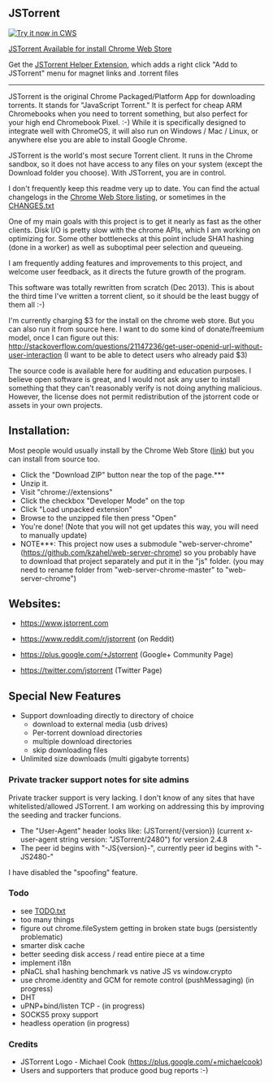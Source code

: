 ## JSTorrent

<a target="_blank" href="https://chrome.google.com/webstore/detail/jstorrent/anhdpjpojoipgpmfanmedjghaligalgb">![Try it now in CWS](https://raw.github.com/GoogleChrome/chrome-app-samples/master/tryitnowbutton.png "Install JSTorrent")</a>


[JSTorrent Available for install Chrome Web Store](https://chrome.google.com/webstore/detail/jstorrent/anhdpjpojoipgpmfanmedjghaligalgb)

Get the [JSTorrent Helper Extension](https://chrome.google.com/webstore/detail/jstorrent-helper-extensio/bnceafpojmnimbnhamaeedgomdcgnbjk), which adds a right click "Add to JSTorrent" menu for magnet links and .torrent files

---

JSTorrent is the original Chrome Packaged/Platform App for downloading
torrents. It stands for "JavaScript Torrent." It is perfect for cheap
ARM Chromebooks when you need to torrent something, but also perfect
for your high end Chromebook Pixel. :-) While it is specifically designed
to integrate well with ChromeOS, it will also run on Windows / Mac /
Linux, or anywhere else you are able to install Google Chrome.

JSTorrent is the world's most secure Torrent client. It runs in the
Chrome sandbox, so it does not have access to any files on your system
(except the Download folder you choose). With JSTorrent, you are in
control.

I don't frequently keep this readme very up to date. You can find the
actual changelogs in the [Chrome Web Store listing](https://chrome.google.com/webstore/detail/jstorrent/anhdpjpojoipgpmfanmedjghaligalgb), or sometimes in the [CHANGES.txt](https://github.com/kzahel/jstorrent/blob/fresh/CHANGES.txt)

One of my main goals with this project is to get it nearly as fast as
the other clients. Disk I/O is pretty slow with the chrome APIs, which I am working on optimizing for.
Some other bottlenecks at this point include SHA1 hashing (done in a worker)
as well as suboptimal peer selection and queueing.

I am frequently adding features and improvements to this project, and
welcome user feedback, as it directs the future growth of the program.

This software was totally rewritten from scratch (Dec 2013). This is
about the third time I've written a torrent client, so it should be
the least buggy of them all :-)

I'm currently charging $3 for the install on the chrome web store. But
you can also run it from source here. I want to do some kind of
donate/freemium model, once I can figure out this:
http://stackoverflow.com/questions/21147236/get-user-openid-url-without-user-interaction
(I want to be able to detect users who already paid $3)

The source code is available here for auditing and education
purposes. I believe open software is great, and I would not ask any
user to install something that they can't reasonably verify is not
doing anything malicious. However, the license does not permit
redistribution of the jstorrent code or assets in your own projects.

## Installation:

Most people would usually install by the Chrome Web Store ([link](https://chrome.google.com/webstore/detail/jstorrent/anhdpjpojoipgpmfanmedjghaligalgb)) but you can install from 
source too.
* Click the "Download ZIP" button near the top of the page.***
* Unzip it.
* Visit "chrome://extensions"
* Click the checkbox "Developer Mode" on the top
* Click "Load unpacked extension"
* Browse to the unzipped file then press "Open"
* You're done! (Note that you will not get updates this way, you will need to manually update)
* NOTE***: This project now uses a submodule "web-server-chrome" (https://github.com/kzahel/web-server-chrome) so you probably have to download that project separately and put it in the "js" folder. (you may need to rename folder from "web-server-chrome-master" to "web-server-chrome")

## Websites:

- https://www.jstorrent.com

- https://www.reddit.com/r/jstorrent (on Reddit)

- https://plus.google.com/+Jstorrent (Google+ Community Page)

- https://twitter.com/jstorrent (Twitter Page)

## Special New Features

- Support downloading directly to directory of choice
  - download to external media (usb drives)
  - Per-torrent download directories
  - multiple download directories
  - skip downloading files
- Unlimited size downloads (multi gigabyte torrents)

### Private tracker support notes for site admins

Private tracker support is very lacking. I don't know of any sites
that have whitelisted/allowed JSTorrent. I am working on addressing
this by improving the seeding and tracker funcions.

- The "User-Agent" header looks like: (JSTorrent/{version}) (current x-user-agent string version: "JSTorrent/2480") for version 2.4.8
- The peer id begins with "-JS{version}-", currently peer id begins with "-JS2480-"

I have disabled the "spoofing" feature.

### Todo
- see [TODO.txt](https://github.com/kzahel/jstorrent/blob/fresh/TODO.txt)
- too many things
- figure out chrome.fileSystem getting in broken state bugs (persistently problematic)
- smarter disk cache
- better seeding disk access / read entire piece at a time
- implement i18n
- pNaCL sha1 hashing benchmark vs native JS vs window.crypto
- use chrome.identity and GCM for remote control (pushMessaging) (in progress)
- DHT
- uPNP+bind/listen TCP - (in progress)
- SOCKS5 proxy support
- headless operation (in progress)

### Credits

- JSTorrent Logo - Michael Cook (https://plus.google.com/+michaelcook)
- Users and supporters that produce good bug reports :-)
